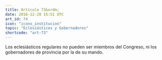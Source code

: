 ```yaml
---
title: Artículo 73&ordm;
date: 2016-12-28 15:51 UTC
art_id: 74
icon: "icono_institucion"
topic: "Eclesiásticos y Gobernadores"
shortcode: "art-73"
---
```

Los eclesiásticos regulares no pueden ser miembros del Congreso, ni los gobernadores de provincia por la de su mando.
